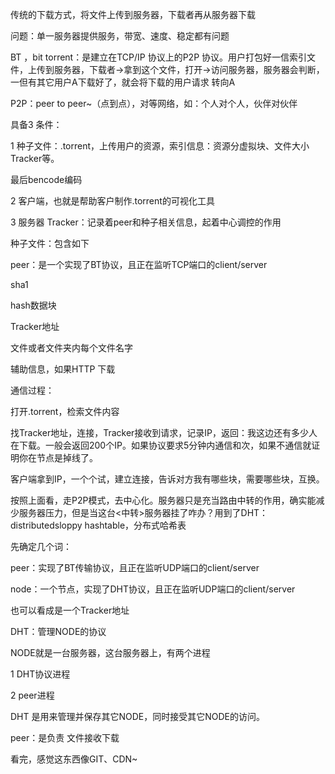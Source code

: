 传统的下载方式，将文件上传到服务器，下载者再从服务器下载

问题：单一服务器提供服务，带宽、速度、稳定都有问题

BT ，bit torrent：是建立在TCP/IP 协议上的P2P 协议。用户打包好一信索引文件，上传到服务器，下载者->拿到这个文件，打开->访问服务器，服务器会判断，一但有其它用户A下载好了，就会将下载的用户请求 转向A

P2P：peer to peer~（点到点），对等网络，如：个人对个人，伙伴对伙伴

具备3 条件：

1 种子文件：.torrent，上传用户的资源，索引信息：资源分虚拟块、文件大小Tracker等。

最后bencode编码

2 客户端，也就是帮助客户制作.torrent的可视化工具

3 服务器 Tracker：记录着peer和种子相关信息，起着中心调控的作用

种子文件：包含如下

peer：是一个实现了BT协议，且正在监听TCP端口的client/server

sha1

hash数据块

Tracker地址

文件或者文件夹内每个文件名字

辅助信息，如果HTTP 下载

通信过程：

打开.torrent，检索文件内容

找Tracker地址，连接，Tracker接收到请求，记录IP，返回：我这边还有多少人在下载。一般会返回200个IP。如果协议要求5分钟内通信和次，如果不通信就证明你在节点是掉线了。

客户端拿到IP，一个个试，建立连接，告诉对方我有哪些块，需要哪些块，互换。

按照上面看，走P2P模式，去中心化。服务器只是充当路由中转的作用，确实能减少服务器压力，但是当这台<中转>服务器挂了咋办？用到了DHT：distributedsloppy hashtable，分布式哈希表

先确定几个词：

peer：实现了BT传输协议，且正在监听UDP端口的client/server

node：一个节点，实现了DHT协议，且正在监听UDP端口的client/server

也可以看成是一个Tracker地址

DHT：管理NODE的协议

NODE就是一台服务器，这台服务器上，有两个进程

1 DHT协议进程

2 peer进程

DHT 是用来管理并保存其它NODE，同时接受其它NODE的访问。

peer：是负责 文件接收下载

看完，感觉这东西像GIT、CDN~